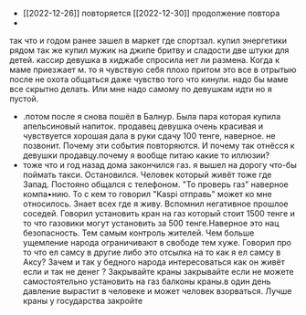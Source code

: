 - [[2022-12-26]] повторяется [[2022-12-30]] продолжение повтора 
-
так что и годом ранее зашел в маркет где спортзал. купил энергетики рядом так же  купил мужик на джипе бритву и сладости две штуки для детей. кассир девушка в хиджабе спросила нет ли размена. Когда к маме приезжает м. то я чувствую себя плохо притом это все в отрытыю после не охота общаться даже чувство того что кинули. надо бы маме все скрытно делать. Или мне надо самому по девушкам идти но я пустой.
- .потом после я снова пошёл в Балнур. Была пара которая купила апельсиновый напиток.
продавец девушка очень красивая и чувствуется хорошая дала в руки сдачу 100 тенге, наверное. не позвонит. Почему эти события повторяются. И почему
так отнёсся к девушки продавцу.почему я вообще питаю какие то иллюзии?
- тоже что и год назад дома закончился газ.
я вышел на дорогу что-бы поймать такси. Остановился. Человек который живёт тоже где Запад. Постояно общался с телефоном. "То проверь газ" наверное компа•нию. То с кем то говорил "Kaspi отправь" может ко мне относилось. Знает всех где я живу. Вспомнил
негативное прошлое соседей. Говорил установить кран на газ который стоит 1500 тенге и то что газовики могут установить за 500 тенге.Наверное это нац безопасность.
Тем самым контроль жителей. Чем больше ущемление 
народа ограничивают в свободе тем хуже.
Говорил про то что ел самсу в другие либо это отсылка на то как я ел самсу в Аксу?
Зачем и так у бедного народа интересоваться как он живёт если и так не денег ?
Закрывайте краны закрывайте если не можете самостоятельно установить на газ балконы краны.в один день давление вырастит в человеке и может человек взорваться.
Лучше краны у государства закройте 
